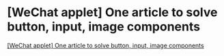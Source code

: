 # [WeChat applet] One article to solve button, input, image components
[[WeChat applet] One article to solve button, input, image components](https://aiwithcloud.com/2022/09/16/wechat_applet_one_article_to_solve_button_input_image_components/)